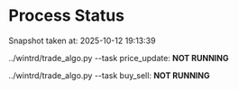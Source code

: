 # Process Status

Snapshot taken at: 2025-10-12 19:13:39

../wintrd/trade_algo.py --task price_update: **NOT RUNNING**

../wintrd/trade_algo.py --task buy_sell: **NOT RUNNING**

